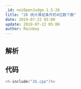 ```yaml
---
_id: noiOpenJudge-1.5-26
title: "26 统计满足条件的4位数个数"
date: 2019-07-22 05:00
update: 2019-07-22 05:00
author: Rainboy
---
```


## 解析

## 代码

```c
<%-include("26.cpp")%>
```

